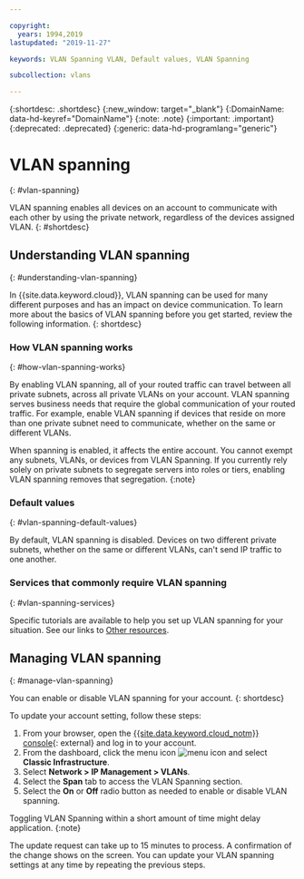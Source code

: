 ```yaml
---

copyright:
  years: 1994,2019
lastupdated: "2019-11-27"

keywords: VLAN Spanning VLAN, Default values, VLAN Spanning

subcollection: vlans

---
```


{:shortdesc: .shortdesc}
{:new_window: target="_blank"}
{:DomainName: data-hd-keyref="DomainName"}
{:note: .note}
{:important: .important}
{:deprecated: .deprecated}
{:generic: data-hd-programlang="generic"}


# VLAN spanning
{: #vlan-spanning}

VLAN spanning enables all devices on an account to communicate with each other by using the private network, regardless of the devices assigned VLAN.
{: #shortdesc}

## Understanding VLAN spanning
{: #understanding-vlan-spanning}


In {{site.data.keyword.cloud}}, VLAN spanning can be used for many different purposes and has an impact on device communication. To learn more about the basics of VLAN spanning before you get started, review the following information.
{: shortdesc}

### How VLAN spanning works
{: #how-vlan-spanning-works}

By enabling VLAN spanning, all of your routed traffic can travel between all private subnets, across all private VLANs on your account. VLAN spanning serves business needs that require the global communication of your routed traffic. For example, enable VLAN spanning if devices that reside on more than one private subnet need to communicate, whether on the same or different VLANs.

When spanning is enabled, it affects the entire account. You cannot exempt any subnets, VLANs, or devices from VLAN Spanning. If you currently rely solely on private subnets to segregate servers into roles or tiers, enabling VLAN spanning removes that segregation.
{:note}

### Default values
{: #vlan-spanning-default-values}

By default, VLAN spanning is disabled. Devices on two different private subnets, whether on the same or different VLANs, can't send IP traffic to one another.

### Services that commonly require VLAN spanning
{: #vlan-spanning-services}

Specific tutorials are available to help you set up VLAN spanning for your situation. See our links to [Other resources](/docs/vlans?topic=vlans-other-resources-vlan-spanning).


## Managing VLAN spanning
{: #manage-vlan-spanning}

You can enable or disable VLAN spanning for your account.
{: shortdesc}

To update your account setting, follow these steps:

  1. From your browser, open the [{{site.data.keyword.cloud_notm}} console](https://{DomainName}/){: external} and log in to your account.
  1. From the dashboard, click the menu icon ![menu icon](../../icons/icon_hamburger.svg) and select **Classic Infrastructure**.
  1. Select **Network > IP Management > VLANs**.
  1. Select the **Span** tab to access the VLAN Spanning section.
  1. Select the **On** or **Off** radio button as needed to enable or disable VLAN spanning.

Toggling VLAN Spanning within a short amount of time might delay application.
{:note}

The update request can take up to 15 minutes to process. A confirmation of the change shows on the screen. You can update your VLAN spanning settings at any time by repeating the previous steps.

